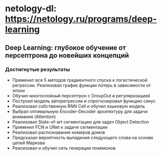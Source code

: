 # netology-dl: https://netology.ru/programs/deep-learning
## Deep Learning: глубокое обучение от персептрона до новейших концепций

### Достигнутые результаты
- Применил все 5 методов градиентного спуска к логистической регрессии. Реализовал график функции потерь в зависимости от эпохи
- Обучил многослойный персептрон с DroupOut и регуляризацией
- Построил модель авторегрессии и спрогнозировал функцию синус
- Реализовал собственную RNN Cell и обучил языковую модель
- Выбрал оптимальную Encoder-Decoder архитектуру для задачи внимания (Attention)
- Реализовал State-of-art сегментацию для задач Object Detection
- Применил FCN и UNet к задаче сегментации
- Реализовал распознавание номеров домов
- Предсказал вероятность выпадения следующего слова на основе цепей Маркова
- Реализовал и обучил сеть генерации покемонов